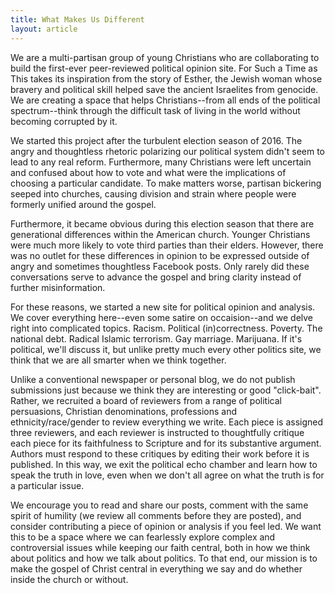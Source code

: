 ```yaml
---
title: What Makes Us Different
layout: article
---
```


We are a multi-partisan group of young Christians who are collaborating to build the first-ever peer-reviewed political opinion site. For Such a Time as This takes its inspiration from the story of Esther, the Jewish woman whose bravery and political skill helped save the ancient Israelites from genocide. We are creating a space that helps Christians--from all ends of the political spectrum--think through the difficult task of living in the world without becoming corrupted by it.

We started this project after the turbulent election season of 2016. The angry and thoughtless rhetoric polarizing our political system didn't seem to lead to any real reform. Furthermore, many Christians were left uncertain and confused about how to vote and what were the implications of choosing a particular candidate. To make matters worse, partisan bickering seeped into churches, causing division and strain where people were formerly unified around the gospel.

Furthermore, it became obvious during this election season that there are generational differences within the American church. Younger Christians were much more likely to vote third parties than their elders. However, there was no outlet for these differences in opinion to be expressed outside of angry and sometimes thoughtless Facebook posts. Only rarely did these conversations serve to advance the gospel and bring clarity instead of further misinformation.

For these reasons, we started a new site for political opinion and analysis. We cover everything here--even some satire on occaision--and we delve right into complicated topics. Racism. Political (in)correctness. Poverty. The national debt. Radical Islamic terrorism. Gay marriage. Marijuana. If it's political, we'll discuss it, but unlike pretty much every other politics site, we think that we are all smarter when we think together.

Unlike a conventional newspaper or personal blog, we do not publish submissions just because we think they are interesting or good "click-bait". Rather, we recruited a board of reviewers from a range of political persuasions, Christian denominations, professions and ethnicity/race/gender to review everything we write. Each piece is assigned three reviewers, and each reviewer is instructed to thoughtfully critique each piece for its faithfulness to Scripture and for its substantive argument. Authors must respond to these critiques by editing their work before it is published. In this way, we exit the political echo chamber and learn how to speak the truth in love, even when we don't all agree on what the truth is for a particular issue.

We encourage you to read and share our posts, comment with the same spirit of humility (we review all comments before they are posted), and consider contributing a piece of opinion or analysis if you feel led. We want this to be a space where we can fearlessly explore complex and controversial issues while keeping our faith central, both in how we think about politics and how we talk about politics. To that end, our mission is to make the gospel of Christ central in everything we say and do whether inside the church or without.
